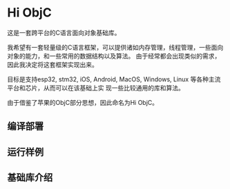 # Hi ObjC
这是一套跨平台的C语言面向对象基础库。

我希望有一套轻量级的C语言框架，可以提供诸如内存管理，线程管理，一些面向对象的能力，和一些常用的数据结构以及算法。
由于经常都会出现类似的需求，因此我决定将这套框架实现出来。

目标是支持esp32, stm32, iOS, Android, MacOS, Windows, Linux 等各种主流平台和芯片，从而可以在该基础上实
现一些比较通用的库和算法。

由于借鉴了苹果的ObjC部分思想，因此命名为Hi ObjC。

## 编译部署


## 运行样例


## 基础库介绍


